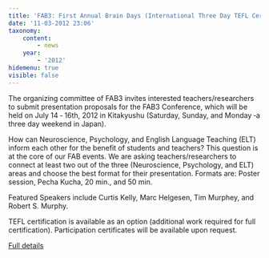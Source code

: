 ```yaml
---
title: 'FAB3: First Annual Brain Days (International Three Day TEFL Certification Event)'
date: '11-03-2012 23:06'
taxonomy:
    content:
        - news
    year:
        - '2012'
hidemenu: true
visible: false
---
```


The organizing committee of FAB3 invites interested teachers/researchers to submit presentation proposals for the FAB3 Conference, which will be held on July 14 ‐ 16th, 2012 in Kitakyushu (Saturday, Sunday, and Monday ‐a three day weekend in Japan). 

How can Neuroscience, Psychology, and English Language Teaching (ELT) inform each other for the benefit of students and teachers? This question is at the core of our FAB events. We are asking teachers/researchers to connect at least two out of the three (Neuroscience, Psychology, and ELT) areas and choose the best format for their presentation. Formats are: Poster session, Pecha Kucha, 20 min., and 50 min.

Featured Speakers include Curtis Kelly, Marc Helgesen, Tim Murphey, and Robert S. Murphy.

TEFL certification is available as an option (additional work required for full certification). Participation certificates will be available upon request.

[Full details](http://fab-efl.com/)
